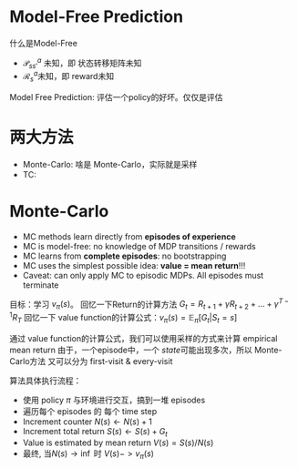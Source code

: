 # Model-Free Prediction

什么是Model-Free
* $\mathcal P_{ss'}^a$ 未知，即 状态转移矩阵未知
* $\mathcal R_s^a$未知，即 reward未知

Model Free Prediction: 评估一个policy的好坏。仅仅是评估


# 两大方法
* Monte-Carlo: 啥是 Monte-Carlo，实际就是采样
* TC: 

# Monte-Carlo
* MC methods learn directly from **episodes of experience**
* MC is model-free: no knowledge of MDP transitions / rewards
* MC learns from **complete episodes**: no bootstrapping
* MC uses the simplest possible idea: **value = mean return**!!!
* Caveat: can only apply MC to episodic MDPs. All episodes must terminate

目标：学习 $v_\pi(s)$。
回忆一下Return的计算方法 $G_t=R_{t+1}+\gamma R_{t+2} + ... + \gamma^{T-1}R_T$
回忆一下 value function的计算公式：$v_\pi(s)=\mathbb E_\pi[G_t|S_t=s]$

通过 value function的计算公式，我们可以使用采样的方式来计算 empirical mean return
由于，一个episode中，一个 $state$可能出现多次，所以 Monte-Carlo方法 又可以分为 first-visit & every-visit

算法具体执行流程：
* 使用 policy $\pi$ 与环境进行交互，搞到一堆 episodes
* 遍历每个 episodes 的 每个 time step
* Increment counter $N(s) \leftarrow N(s) + 1$
* Increment total return $S(s) \leftarrow S(s) + G_t$
* Value is estimated by mean return $V(s) = S(s)/N(s)$
* 最终, 当$N(s)\rightarrow \inf$ 时 $V(s)->v_\pi(s)$
